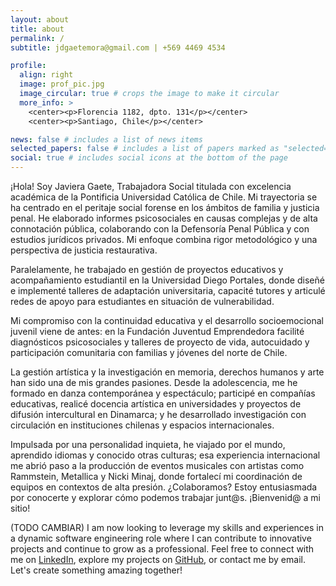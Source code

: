 ```yaml
---
layout: about
title: about
permalink: /
subtitle: jdgaetemora@gmail.com | +569 4469 4534

profile:
  align: right
  image: prof_pic.jpg
  image_circular: true # crops the image to make it circular
  more_info: >
    <center><p>Florencia 1182, dpto. 131</p></center>
    <center><p>Santiago, Chile</p></center>

news: false # includes a list of news items
selected_papers: false # includes a list of papers marked as "selected={true}"
social: true # includes social icons at the bottom of the page
---
```


¡Hola! Soy Javiera Gaete, Trabajadora Social titulada con excelencia académica de la Pontificia Universidad Católica de Chile. Mi trayectoria se ha centrado en el peritaje social forense en los ámbitos de familia y justicia penal. He elaborado informes psicosociales en causas complejas y de alta connotación pública, colaborando con la Defensoría Penal Pública y con estudios jurídicos privados. Mi enfoque combina rigor metodológico y una perspectiva de justicia restaurativa. 

Paralelamente, he trabajado en gestión de proyectos educativos y acompañamiento estudiantil en la Universidad Diego Portales, donde diseñé e implementé talleres de adaptación universitaria, capacité tutores y articulé redes de apoyo para estudiantes en situación de vulnerabilidad.

Mi compromiso con la continuidad educativa y el desarrollo socioemocional juvenil viene de antes: en la Fundación Juventud Emprendedora facilité diagnósticos psicosociales y talleres de proyecto de vida, autocuidado y participación comunitaria con familias y jóvenes del norte de Chile.

La gestión artística y la investigación en memoria, derechos humanos y arte han sido una de mis grandes pasiones. Desde la adolescencia, me he formado en danza contemporánea y espectáculo; participé en compañías educativas, realicé docencia artística en universidades y proyectos de difusión intercultural en Dinamarca; y he desarrollado investigación con circulación en instituciones chilenas y espacios internacionales.

Impulsada por una personalidad inquieta, he viajado por el mundo, aprendido idiomas y conocido otras culturas; esa experiencia internacional me abrió paso a la producción de eventos musicales con artistas como Rammstein, Metallica y Nicki Minaj, donde fortalecí mi coordinación de equipos en contextos de alta presión.
¿Colaboramos? Estoy entusiasmada por conocerte y explorar cómo podemos trabajar junt@s. ¡Bienvenid@ a mi sitio!

(TODO CAMBIAR) I am now looking to leverage my skills and experiences in a dynamic software engineering role where I can contribute to innovative projects and continue to grow as a professional. Feel free to connect with me on [LinkedIn](https://linkedin.com/in/sebastianwgm), explore my projects on [GitHub](https://github.com/sebastianwgm), or contact me by email. Let's create something amazing together!
